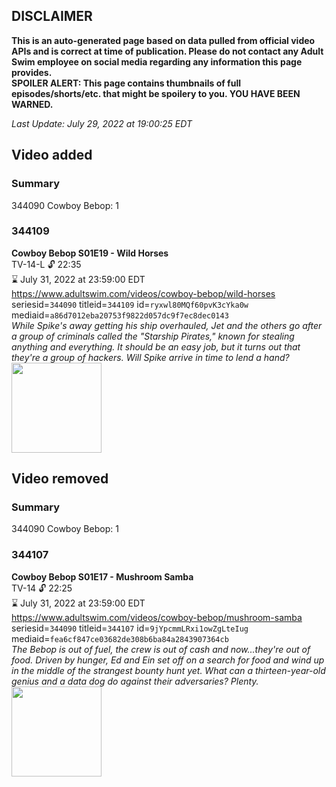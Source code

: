 ## DISCLAIMER
**This is an auto-generated page based on data pulled from official video APIs and is correct at time of publication. Please do not contact any Adult Swim employee on social media regarding any information this page provides.**  
**SPOILER ALERT: This page contains thumbnails of full episodes/shorts/etc. that might be spoilery to you. YOU HAVE BEEN WARNED.**  

_Last Update: July 29, 2022 at 19:00:25 EDT_
## Video added
### Summary
344090 Cowboy Bebop: 1  
### 344109
**Cowboy Bebop S01E19 - Wild Horses**  
TV-14-L 🔓 22:35  
⌛ July 31, 2022 at 23:59:00 EDT  
https://www.adultswim.com/videos/cowboy-bebop/wild-horses  
seriesid=`344090` titleid=`344109` id=`ryxwl80MQf60pvK3cYka0w` mediaid=`a86d7012eba20753f9822d057dc9f7ec8dec0143`  
_While Spike's away getting his ship overhauled, Jet and the others go after a group of criminals called the "Starship Pirates," known for stealing anything and everything. It should be an easy job, but it turns out that they're a group of hackers. Will Spike arrive in time to lend a hand?_  
<a href="https://media.cdn.adultswim.com/uploads/20200303/thumbnails/2_2033104014-cowboybebop_119.jpg"><img src="https://media.cdn.adultswim.com/uploads/20200303/thumbnails/2_2033104014-cowboybebop_119.jpg" height="144px" /></a>
## Video removed
### Summary
344090 Cowboy Bebop: 1  
### 344107
**Cowboy Bebop S01E17 - Mushroom Samba**  
TV-14 🔓 22:25  
⌛ July 31, 2022 at 23:59:00 EDT  
https://www.adultswim.com/videos/cowboy-bebop/mushroom-samba  
seriesid=`344090` titleid=`344107` id=`9jYpcmmLRxi1owZgLteIug` mediaid=`fea6cf847ce03682de308b6ba84a2843907364cb`  
_The Bebop is out of fuel, the crew is out of cash and now...they're out of food.  Driven by hunger, Ed and Ein set off on a search for food and wind up in the middle of the strangest bounty hunt yet. What can a thirteen-year-old genius and a data dog do against their adversaries? Plenty._  
<a href="https://media.cdn.adultswim.com/uploads/20200303/thumbnails/2_20331039304-cowboybebop_117.jpg"><img src="https://media.cdn.adultswim.com/uploads/20200303/thumbnails/2_20331039304-cowboybebop_117.jpg" height="144px" /></a>
